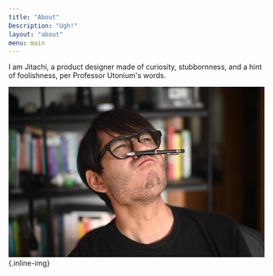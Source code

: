 ```yaml
---
title: "About"
Description: "Ugh!"
layout: "about"
menu: main
---
```


<p class="large">I am Jitachi, a product designer made of curiosity, stubbornness, and a hint of foolishness, per Professor Utonium's words.</p>

![image alt](images/jitachi.jpg)
{.inline-img}

<!-- #### Work Experience

<p class="row sans"> Founding Designer at Railway / <span class="subtle"> 2021 - (Current) </span></p>
<p class="row sans"> Senior Designer at Rainforest / 2020 - 2021 </p>
<p class="row sans"> Founding Designer at Kong, Inc / 2015 - 2020 </p>

#### Misc

I like Japan. -->

